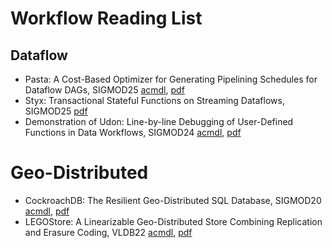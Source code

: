 # Workflow Reading List

## Dataflow

* Pasta: A Cost-Based Optimizer for Generating Pipelining Schedules for Dataflow DAGs, SIGMOD25 [acmdl](https://dl.acm.org/doi/abs/10.1145/3698832), [pdf](https://dl.acm.org/doi/pdf/10.1145/3698832)
* Styx: Transactional Stateful Functions on Streaming Dataflows, SIGMOD25 [pdf](https://arxiv.org/pdf/2312.06893)
* Demonstration of Udon: Line-by-line Debugging of User-Defined Functions in Data Workflows, SIGMOD24 [acmdl](https://dl.acm.org/doi/abs/10.1145/3626246.3654756), [pdf](https://dl.acm.org/doi/pdf/10.1145/3626246.3654756)


# Geo-Distributed
* CockroachDB: The Resilient Geo-Distributed SQL Database, SIGMOD20 [acmdl](https://dl.acm.org/doi/abs/10.1145/3318464.3386134), [pdf](https://dl.acm.org/doi/pdf/10.1145/3318464.3386134)
* LEGOStore: A Linearizable Geo-Distributed Store Combining Replication and Erasure Coding, VLDB22 [acmdl](https://dl.acm.org/doi/abs/10.14778/3547305.3547323), [pdf](https://www.vldb.org/pvldb/vol15/p2201-zare.pdf)
 
